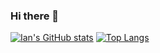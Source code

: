### Hi there 👋

[![Ian's GitHub stats](https://github-readme-stats.vercel.app/api?username=IanGray22795&hide=contribs,prs)](https://github.com/anuraghazra/github-readme-stats) [![Top Langs](https://github-readme-stats.vercel.app/api/top-langs/?username=IanGray22795&hide=html,javascript&layout=compact)](https://github.com/anuraghazra/github-readme-stats)
<!--
**IanGray22795/IanGray22795** is a ✨ _special_ ✨ repository because its `README.md` (this file) appears on your GitHub profile.

Here are some ideas to get you started:

- 🔭 I’m currently working on ...
- 🌱 I’m currently learning ...
- 👯 I’m looking to collaborate on ...
- 🤔 I’m looking for help with ...
- 💬 Ask me about ...
- 📫 How to reach me: ...
- 😄 Pronouns: ...
- ⚡ Fun fact: ...
-->
